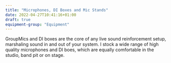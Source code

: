 ```yaml
---
title: "Microphones, DI Boxes and Mic Stands"
date: 2022-04-27T10:41:16+01:00
draft: true
equipment-group: "Equipment"
---
```


GroupMics and DI boxes are the core of any live sound reinforcement setup, marshaling sound in and out of your system.
I stock a wide range of high quality microphones and DI boes, which are equally comfortable in the studio, band pit or on stage.